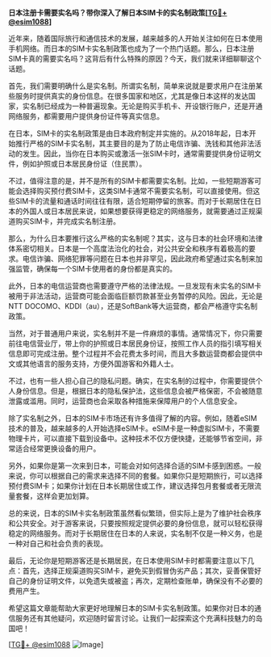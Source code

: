 **日本注册卡需要实名吗？带你深入了解日本SIM卡的实名制政策[[TG💪+ @esim1088](https://t.me/s/esim1088)]**

近年来，随着国际旅行和通信技术的发展，越来越多的人开始关注如何在日本使用手机网络。而日本的SIM卡实名制政策也成为了一个热门话题。那么，日本注册SIM卡真的需要实名吗？这背后有什么特殊的原因？今天，我们就来详细聊聊这个话题。

首先，我们需要明确什么是实名制。所谓实名制，简单来说就是要求用户在注册某些服务时提供真实的身份信息。在很多国家和地区，尤其是像日本这样的发达国家，实名制已经成为一种普遍现象。无论是购买手机卡、开设银行账户，还是开通网络服务，都需要用户提供身份证件等真实信息。

在日本，SIM卡的实名制政策是由日本政府制定并实施的。从2018年起，日本开始推行严格的SIM卡实名制，其主要目的是为了防止电信诈骗、洗钱和其他非法活动的发生。因此，当你在日本购买或激活一张SIM卡时，通常需要提供身份证明文件，例如护照或日本居民身份证（住民票）。

不过，值得注意的是，并不是所有的SIM卡都需要实名制。比如，一些短期游客可能会选择购买预付费SIM卡，这类SIM卡通常不需要实名制，可以直接使用。但这些SIM卡的流量和通话时间往往有限，适合短期停留的旅客。而对于长期居住在日本的外国人或日本居民来说，如果想要获得更稳定的网络服务，就需要通过正规渠道购买SIM卡，并完成实名制注册。

那么，为什么日本要推行这么严格的实名制呢？其实，这与日本的社会环境和法律体系密切相关。日本是一个高度法治化的社会，对公共安全和秩序有着极高的要求。电信诈骗、网络犯罪等问题在日本也并非罕见，因此政府希望通过实名制来加强监管，确保每一个SIM卡使用者的身份都是真实的。

此外，日本的电信运营商也需要遵守严格的法律法规。一旦发现有未实名的SIM卡被用于非法活动，运营商可能会面临巨额罚款甚至业务暂停的风险。因此，无论是NTT DOCOMO、KDDI（au），还是SoftBank等大运营商，都会严格遵守实名制政策。

当然，对于普通用户来说，实名制并不是一件麻烦的事情。通常情况下，你只需要前往电信营业厅，带上你的护照或日本居民身份证，按照工作人员的指引填写相关信息即可完成注册。整个过程并不会花费太多时间，而且大多数运营商都会提供中文或其他语言的服务支持，方便外国游客和外籍人士。

不过，也有一些人担心自己的隐私问题。确实，在实名制的过程中，你需要提供个人身份信息。但是，根据日本的隐私保护法，这些信息会被严格保密，不会被随意泄露或滥用。同时，运营商也会采取各种措施来保障用户的个人信息安全。

除了实名制之外，日本的SIM卡市场还有许多值得了解的内容。例如，随着eSIM技术的普及，越来越多的人开始选择eSIM卡。eSIM卡是一种虚拟SIM卡，不需要物理卡片，可以直接下载到设备中。这种技术不仅方便快捷，还能够节省空间，非常适合经常更换设备的用户。

另外，如果你是第一次来到日本，可能会对如何选择合适的SIM卡感到困惑。一般来说，你可以根据自己的需求来选择不同的套餐。如果你只是短期旅行，可以选择预付费SIM卡；如果你计划在日本长期居住或工作，建议选择包月套餐或者无限流量套餐，这样会更加划算。

总的来说，日本的SIM卡实名制政策虽然看似繁琐，但实际上是为了维护社会秩序和公共安全。对于游客来说，只要按照规定提供必要的身份信息，就可以轻松获得稳定的网络服务。而对于长期居住在日本的人来说，实名制不仅是一种义务，也是一种对自己和社会负责的表现。

最后，无论你是短期游客还是长期居民，在日本使用SIM卡时都需要注意以下几点：首先，选择正规渠道购买SIM卡，避免买到假冒伪劣产品；其次，妥善保管好自己的身份证明文件，以免遗失或被盗；再次，定期检查账单，确保没有不必要的费用产生。

希望这篇文章能帮助大家更好地理解日本的SIM卡实名制政策。如果你对日本的通信服务还有其他疑问，欢迎随时留言讨论。让我们一起探索这个充满科技魅力的岛国吧！

[[TG💪+ @esim1088](https://t.me/s/esim1088) ![Image](https://i.postimg.cc/4NQfJmqS/Snipaste-2025-05-13-00-14-12.png)]
